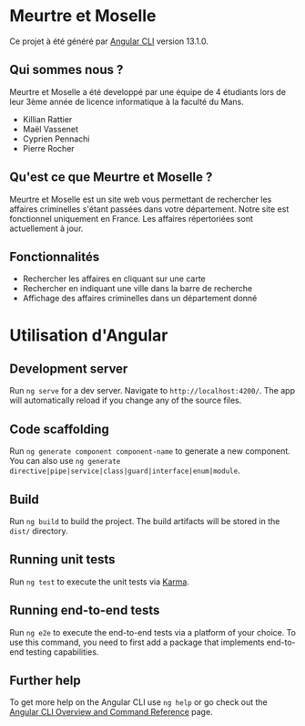 # Meurtre et Moselle

Ce projet à été généré par [Angular CLI](https://github.com/angular/angular-cli) version 13.1.0.

## Qui sommes nous ?
Meurtre et Moselle a été developpé par une équipe de 4 étudiants lors de leur 3ème année de licence informatique à la faculté du Mans.
* Killian Rattier
* Maël Vassenet
* Cyprien Pennachi
* Pierre Rocher

## Qu'est ce que Meurtre et Moselle ?
Meurtre et Moselle est un site web vous permettant de rechercher les affaires criminelles s'étant passées dans votre département. Notre site est fonctionnel uniquement en France. Les affaires répertoriées sont actuellement à jour.

## Fonctionnalités
* Rechercher les affaires en cliquant sur une carte
* Rechercher en indiquant une ville dans la barre de recherche
* Affichage des affaires criminelles dans un département donné

# Utilisation d'Angular
## Development server

Run `ng serve` for a dev server. Navigate to `http://localhost:4200/`. The app will automatically reload if you change any of the source files.

## Code scaffolding

Run `ng generate component component-name` to generate a new component. You can also use `ng generate directive|pipe|service|class|guard|interface|enum|module`.

## Build

Run `ng build` to build the project. The build artifacts will be stored in the `dist/` directory.

## Running unit tests

Run `ng test` to execute the unit tests via [Karma](https://karma-runner.github.io).

## Running end-to-end tests

Run `ng e2e` to execute the end-to-end tests via a platform of your choice. To use this command, you need to first add a package that implements end-to-end testing capabilities.

## Further help

To get more help on the Angular CLI use `ng help` or go check out the [Angular CLI Overview and Command Reference](https://angular.io/cli) page.
